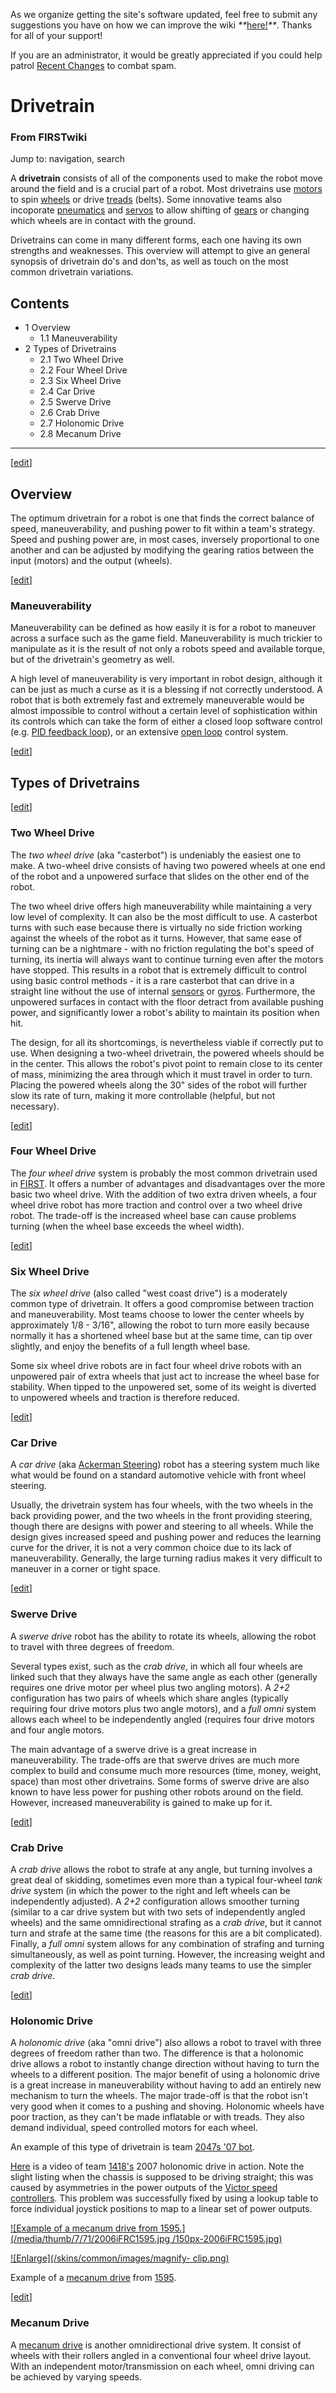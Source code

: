 As we organize getting the site's software updated, feel free to submit any
suggestions you have on how we can improve the wiki
_**_[here!](/index.php/User:Hallry/Suggestions "User:Hallry/Suggestions"
)_**_. Thanks for all of your support!

If you are an administrator, it would be greatly appreciated if you could help
patrol [Recent Changes](/index.php/Special:Recentchanges
"Special:Recentchanges" ) to combat spam.

# Drivetrain

### From FIRSTwiki

Jump to: navigation, search

A **drivetrain** consists of all of the components used to make the robot move
around the field and is a crucial part of a robot. Most drivetrains use
[motors](/index.php/Motor "Motor" ) to spin [wheels](/index.php/Wheel "Wheel"
) or drive [treads](/index.php/Tread "Tread" ) (belts). Some innovative teams
also incoporate [pneumatics](/index.php/Pneumatics "Pneumatics" ) and
[servos](/index.php/Servo "Servo" ) to allow shifting of
[gears](/index.php/Gear "Gear" ) or changing which wheels are in contact with
the ground.

Drivetrains can come in many different forms, each one having its own
strengths and weaknesses. This overview will attempt to give an general
synopsis of drivetrain do's and don'ts, as well as touch on the most common
drivetrain variations.

## Contents

  * 1 Overview
    * 1.1 Maneuverability
  * 2 Types of Drivetrains
    * 2.1 Two Wheel Drive
    * 2.2 Four Wheel Drive
    * 2.3 Six Wheel Drive
    * 2.4 Car Drive
    * 2.5 Swerve Drive
    * 2.6 Crab Drive
    * 2.7 Holonomic Drive
    * 2.8 Mecanum Drive  
---  
  
[[edit](/index.php?title=Drivetrain&action=edit&section=1 "Edit section:
Overview" )]

## Overview

The optimum drivetrain for a robot is one that finds the correct balance of
speed, maneuverability, and pushing power to fit within a team's strategy.
Speed and pushing power are, in most cases, inversely proportional to one
another and can be adjusted by modifying the gearing ratios between the input
(motors) and the output (wheels).

[[edit](/index.php?title=Drivetrain&action=edit&section=2 "Edit section:
Maneuverability" )]

### Maneuverability

Maneuverability can be defined as how easily it is for a robot to maneuver
across a surface such as the game field. Maneuverability is much trickier to
manipulate as it is the result of not only a robots speed and available
torque, but of the drivetrain's geometry as well.

A high level of maneuverability is very important in robot design, although it
can be just as much a curse as it is a blessing if not correctly understood. A
robot that is both extremely fast and extremely maneuverable would be almost
impossible to control without a certain level of sophistication within its
controls which can take the form of either a closed loop software control
(e.g. [PID feedback loop](/index.php/PID_feedback_loop "PID feedback loop" )),
or an extensive [open loop](/index.php/Open_loop "Open loop" ) control system.

[[edit](/index.php?title=Drivetrain&action=edit&section=3 "Edit section: Types
of Drivetrains" )]

## Types of Drivetrains

[[edit](/index.php?title=Drivetrain&action=edit&section=4 "Edit section: Two
Wheel Drive" )]

### Two Wheel Drive

The _two wheel drive_ (aka "casterbot") is undeniably the easiest one to make.
A two-wheel drive consists of having two powered wheels at one end of the
robot and a unpowered surface that slides on the other end of the robot.

The two wheel drive offers high maneuverability while maintaining a very low
level of complexity. It can also be the most difficult to use. A casterbot
turns with such ease because there is virtually no side friction working
against the wheels of the robot as it turns. However, that same ease of
turning can be a nightmare - with no friction regulating the bot's speed of
turning, its inertia will always want to continue turning even after the
motors have stopped. This results in a robot that is extremely difficult to
control using basic control methods - it is a rare casterbot that can drive in
a straight line without the use of internal [sensors](/index.php/Sensor
"Sensor" ) or [gyros](/index.php/Gyro "Gyro" ). Furthermore, the unpowered
surfaces in contact with the floor detract from available pushing power, and
significantly lower a robot's ability to maintain its position when hit.

The design, for all its shortcomings, is nevertheless viable if correctly put
to use. When designing a two-wheel drivetrain, the powered wheels should be in
the center. This allows the robot's pivot point to remain close to its center
of mass, minimizing the area through which it must travel in order to turn.
Placing the powered wheels along the 30" sides of the robot will further slow
its rate of turn, making it more controllable (helpful, but not necessary).

[[edit](/index.php?title=Drivetrain&action=edit&section=5 "Edit section: Four
Wheel Drive" )]

### Four Wheel Drive

The _four wheel drive_ system is probably the most common drivetrain used in
[FIRST](/index.php/FIRST "FIRST" ). It offers a number of advantages and
disadvantages over the more basic two wheel drive. With the addition of two
extra driven wheels, a four wheel drive robot has more traction and control
over a two wheel drive robot. The trade-off is the increased wheel base can
cause problems turning (when the wheel base exceeds the wheel width).

[[edit](/index.php?title=Drivetrain&action=edit&section=6 "Edit section: Six
Wheel Drive" )]

### Six Wheel Drive

The _six wheel drive_ (also called "west coast drive") is a moderately common
type of drivetrain. It offers a good compromise between traction and
maneuverability. Most teams choose to lower the center wheels by approximately
1/8 - 3/16", allowing the robot to turn more easily because normally it has a
shortened wheel base but at the same time, can tip over slightly, and enjoy
the benefits of a full length wheel base.

Some six wheel drive robots are in fact four wheel drive robots with an
unpowered pair of extra wheels that just act to increase the wheel base for
stability. When tipped to the unpowered set, some of its weight is diverted to
unpowered wheels and traction is therefore reduced.

[[edit](/index.php?title=Drivetrain&action=edit&section=7 "Edit section: Car
Drive" )]

### Car Drive

A _car drive_ (aka [Ackerman
Steering](http://en.wikipedia.org/wiki/Ackermann_steering_geometry
"http://en.wikipedia.org/wiki/Ackermann_steering_geometry" )) robot has a
steering system much like what would be found on a standard automotive vehicle
with front wheel steering.

Usually, the drivetrain system has four wheels, with the two wheels in the
back providing power, and the two wheels in the front providing steering,
though there are designs with power and steering to all wheels. While the
design gives increased speed and pushing power and reduces the learning curve
for the driver, it is not a very common choice due to its lack of
maneuverability. Generally, the large turning radius makes it very difficult
to maneuver in a corner or tight space.

[[edit](/index.php?title=Drivetrain&action=edit&section=8 "Edit section:
Swerve Drive" )]

### Swerve Drive

A _swerve drive_ robot has the ability to rotate its wheels, allowing the
robot to travel with three degrees of freedom.

Several types exist, such as the _crab drive_, in which all four wheels are
linked such that they always have the same angle as each other (generally
requires one drive motor per wheel plus two angling motors). A _2+2_
configuration has two pairs of wheels which share angles (typically requiring
four drive motors plus two angle motors), and a _full omni_ system allows each
wheel to be independently angled (requires four drive motors and four angle
motors.

The main advantage of a swerve drive is a great increase in maneuverability.
The trade-offs are that swerve drives are much more complex to build and
consume much more resources (time, money, weight, space) than most other
drivetrains. Some forms of swerve drive are also known to have less power for
pushing other robots around on the field. However, increased maneuverability
is gained to make up for it.

[[edit](/index.php?title=Drivetrain&action=edit&section=9 "Edit section: Crab
Drive" )]

### Crab Drive

A _crab drive_ allows the robot to strafe at any angle, but turning involves a
great deal of skidding, sometimes even more than a typical four-wheel _tank
drive_ system (in which the power to the right and left wheels can be
independently adjusted). A _2+2_ configuration allows smoother turning
(similar to a car drive system but with two sets of independently angled
wheels) and the same omnidirectional strafing as a _crab drive_, but it cannot
turn and strafe at the same time (the reasons for this are a bit complicated).
Finally, a _full omni_ system allows for any combination of strafing and
turning simultaneously, as well as point turning. However, the increasing
weight and complexity of the latter two designs leads many teams to use the
simpler _crab drive_.

[[edit](/index.php?title=Drivetrain&action=edit&section=10 "Edit section:
Holonomic Drive" )]

### Holonomic Drive

A _holonomic drive_ (aka "omni drive") also allows a robot to travel with
three degrees of freedom rather than two. The difference is that a holonomic
drive allows a robot to instantly change direction without having to turn the
wheels to a different position. The major benefit of using a holonomic drive
is a great increase in maneuverability without having to add an entirely new
mechanism to turn the wheels. The major trade-off is that the robot isn't very
good when it comes to a pushing and shoving. Holonomic wheels have poor
traction, as they can't be made inflatable or with treads. They also demand
individual, speed controlled motors for each wheel.

An example of this type of drivetrain is team [2047s '07
bot](/media/0/09/2047_holonomic.jpg "2047 holonomic.jpg" ).

[Here](http://www.youtube.com/watch?v=CTlAf0c9KfA
"http://www.youtube.com/watch?v=CTlAf0c9KfA" ) is a video of team
[1418's](/index.php/1418 "1418" ) 2007 holonomic drive in action. Note the
slight listing when the chassis is supposed to be driving straight; this was
caused by asymmetries in the power outputs of the [Victor speed
controllers](/index.php/Victor_884 "Victor 884" ). This problem was
successfully fixed by using a lookup table to force individual joystick
positions to map to a linear set of power outputs.

[![Example of a mecanum drive from 1595.](/media/thumb/7/71/2006iFRC1595.jpg
/150px-2006iFRC1595.jpg)](/index.php/Image:2006iFRC1595.jpg "Example of a
mecanum drive from 1595." )

[![Enlarge](/skins/common/images/magnify-
clip.png)](/index.php/Image:2006iFRC1595.jpg "Enlarge" )

Example of a [mecanum drive](/index.php/Mecanum_wheel "Mecanum wheel" ) from
[1595](/index.php?title=1595&action=edit "1595" ).

[[edit](/index.php?title=Drivetrain&action=edit&section=11 "Edit section:
Mecanum Drive" )]

### Mecanum Drive

A [mecanum drive](/index.php/Mecanum_wheel "Mecanum wheel" ) is another
omnidirectional drive system. It consist of wheels with their rollers angled
in a conventional four wheel drive layout. With an independent
motor/transmission on each wheel, omni driving can be achieved by varying
speeds.

